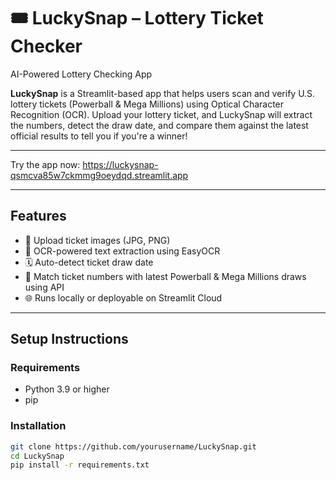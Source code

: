 # 🎟️ LuckySnap – Lottery Ticket Checker
AI-Powered Lottery Checking App

**LuckySnap** is a Streamlit-based app that helps users scan and verify U.S. lottery tickets (Powerball & Mega Millions) using Optical Character Recognition (OCR). Upload your lottery ticket, and LuckySnap will extract the numbers, detect the draw date, and compare them against the latest official results to tell you if you're a winner!

---
Try the app now: https://luckysnap-qsmcva85w7ckmmg9oeydqd.streamlit.app

---

## Features

- 📸 Upload ticket images (JPG, PNG)
- 🤖 OCR-powered text extraction using EasyOCR
- 🗓️ Auto-detect ticket draw date
- 🎯 Match ticket numbers with latest Powerball & Mega Millions draws using API
- 🌐 Runs locally or deployable on Streamlit Cloud

---


## Setup Instructions

### Requirements

- Python 3.9 or higher
- pip

### Installation

```bash
git clone https://github.com/yourusername/LuckySnap.git
cd LuckySnap
pip install -r requirements.txt

